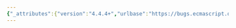 ```yaml
---
{"_attributes":{"version":"4.4.4+","urlbase":"https://bugs.ecmascript.org/","maintainer":"dherman@mozilla.com"},"bug":{"bug_id":2237,"creation_ts":"2013-11-12 04:52:00 -0800","short_desc":"11.6.2.2: invalid reference in NOTE","delta_ts":"2014-01-27 10:04:26 -0800","product":"Draft for 6th Edition","component":"editorial issue","version":"Rev 21: November 8, 2013 Draft","rep_platform":"All","op_sys":"All","bug_status":"RESOLVED","resolution":"FIXED","priority":"Normal","bug_severity":"normal","everconfirmed":true,"reporter":{"uid":"andrebargull","name":"André Bargull"},"assigned_to":{"uid":"allen","name":"Allen Wirfs-Brock"},"long_desc":[{"commentid":6672,"comment_count":0,"who":{"uid":"andrebargull","name":"André Bargull"},"bug_when":"2013-11-12 04:52:17 -0800","thetext":"11.6.2.2 Future Reserved Words:\n\n> see 0 and 13.2.1.1"},{"commentid":6740,"comment_count":1,"who":{"uid":"allen","name":"Allen Wirfs-Brock"},"bug_when":"2013-11-14 09:58:05 -0800","thetext":"fixed in rev22 editor's draft"},{"commentid":7078,"comment_count":2,"who":{"uid":"allen","name":"Allen Wirfs-Brock"},"bug_when":"2014-01-27 10:04:26 -0800","thetext":"fixed in Rev22 (January 20, 2013) release"}]}}
---
```

